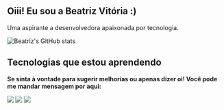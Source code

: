 ## Oiii! Eu sou a Beatriz Vitória :)

Uma aspirante a desenvolvedora apaixonada por tecnologia.

![Beatriz's GitHub stats](https://github-readme-stats.vercel.app/api?username=biavrc&show_icons=true&theme=radical)

## Tecnologias que estou aprendendo

<b> Se sinta à vontade para sugerir melhorias ou apenas dizer oi! Você pode me mandar mensagem por aqui:

<div> 
    <a href="https://www.linkedin.com/in/beatrizvramos/" target="_blank"><img src="https://img.shields.io/badge/-LinkedIn-%230077B5?style=for-the-badge&logo=linkedin&logoColor=white" target="_blank"></a> 
  <a href="https://www.instagram.com/biavrc/" target="_blank"><img src="https://img.shields.io/badge/-Instagram-%23E4405F?style=for-the-badge&logo=instagram&logoColor=white" target="_blank"></a>
  <a href = "mailto:biavitoria71@hotmail.com"><img src="https://img.shields.io/badge/Microsoft_Outlook-0078D4?style=for-the-badge&logo=microsoft-outlook&logoColor=white" target="_blank"></a>
  
</div>



